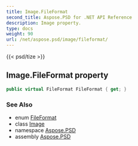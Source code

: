 ```yaml
---
title: Image.FileFormat
second_title: Aspose.PSD for .NET API Reference
description: Image property. 
type: docs
weight: 90
url: /net/aspose.psd/image/fileformat/
---
```

{{< psd/tize >}}
## Image.FileFormat property

```csharp
public virtual FileFormat FileFormat { get; }
```

### See Also

* enum [FileFormat](../../fileformat/)
* class [Image](../)
* namespace [Aspose.PSD](../../image/)
* assembly [Aspose.PSD](../../../)


